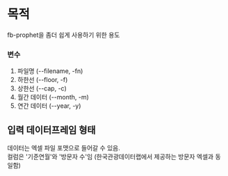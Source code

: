 # 목적
fb-prophet을 좀더 쉽게 사용하기 위한 용도

### 변수 
1. 파일명 (--filename, -fn)
2. 하한선 (--floor, -f)
3. 상한선 (--cap, -c)
4. 월간 데이터 (--month, -m)
4. 연간 데이터 (--year, -y)

## 입력 데이터프레임 형태
데이터는 엑셀 파일 포맷으로 들어갈 수 있음. <br>
컬럼은 '기준연월'와 '방문자 수'임 (한국관광데이터랩에서 제공하는 방문자 엑셀과 동일함)

